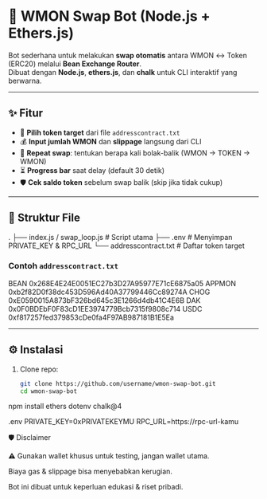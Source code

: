 # 🚀 WMON Swap Bot (Node.js + Ethers.js)

Bot sederhana untuk melakukan **swap otomatis** antara WMON ↔ Token (ERC20) melalui **Bean Exchange Router**.  
Dibuat dengan **Node.js**, **ethers.js**, dan **chalk** untuk CLI interaktif yang berwarna.

---

## ✨ Fitur
- 📌 **Pilih token target** dari file `addresscontract.txt`
- 💰 **Input jumlah WMON** dan **slippage** langsung dari CLI
- 🔁 **Repeat swap**: tentukan berapa kali bolak-balik (WMON → TOKEN → WMON)
- ⏳ **Progress bar** saat delay (default 30 detik)
- 🛡 **Cek saldo token** sebelum swap balik (skip jika tidak cukup)

---

## 📂 Struktur File
.
├── index.js / swap_loop.js # Script utama
├── .env # Menyimpan PRIVATE_KEY & RPC_URL
└── addresscontract.txt # Daftar token target

### Contoh `addresscontract.txt`
BEAN 0x268E4E24E0051EC27b3D27A95977E71cE6875a05
APPMON 0xb2f82D0f38dc453D596Ad40A37799446Cc89274A
CHOG 0xE0590015A873bF326bd645c3E1266d4db41C4E6B
DAK 0x0F0BDEbF0F83cD1EE3974779Bcb7315f9808c714
USDC 0xf817257fed379853cDe0fa4F97AB987181B1E5Ea


---

## ⚙️ Instalasi
1. Clone repo:
   ```bash
   git clone https://github.com/username/wmon-swap-bot.git
   cd wmon-swap-bot

npm install ethers dotenv chalk@4

.env
PRIVATE_KEY=0xPRIVATEKEYMU
RPC_URL=https://rpc-url-kamu

🛡 Disclaimer

⚠️ Gunakan wallet khusus untuk testing, jangan wallet utama.

Biaya gas & slippage bisa menyebabkan kerugian.

Bot ini dibuat untuk keperluan edukasi & riset pribadi.
